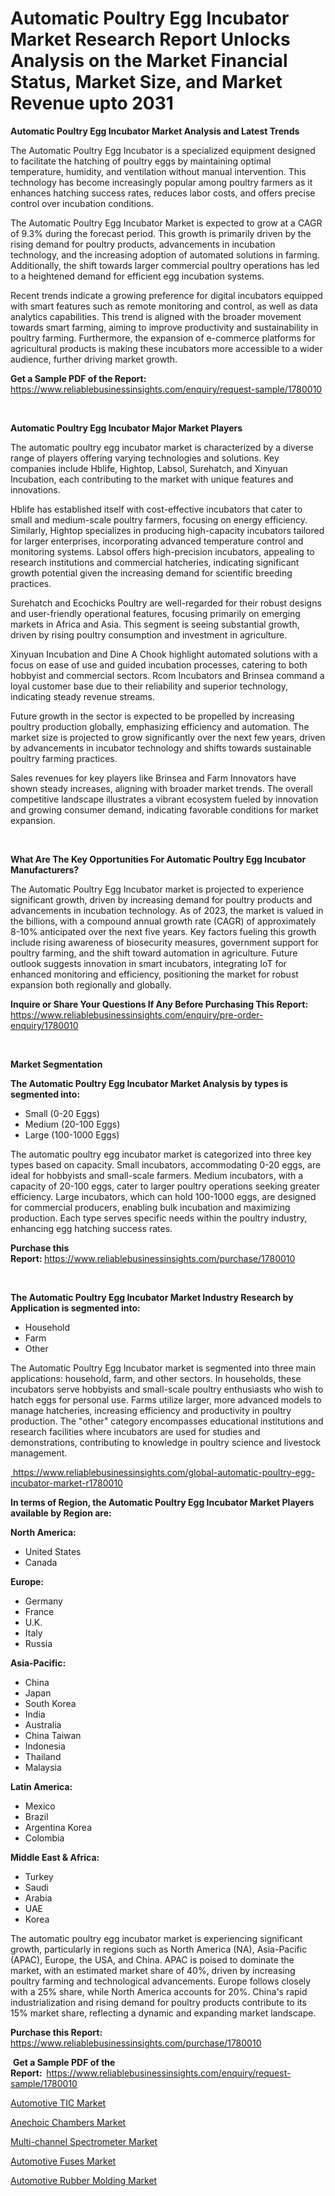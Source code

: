 <p><h1>Automatic Poultry Egg Incubator Market Research Report Unlocks Analysis on the Market Financial Status, Market Size, and Market Revenue upto 2031</h1></p><p><strong>Automatic Poultry Egg Incubator Market Analysis and Latest Trends</strong></p>
<p><p>The Automatic Poultry Egg Incubator is a specialized equipment designed to facilitate the hatching of poultry eggs by maintaining optimal temperature, humidity, and ventilation without manual intervention. This technology has become increasingly popular among poultry farmers as it enhances hatching success rates, reduces labor costs, and offers precise control over incubation conditions.</p><p>The Automatic Poultry Egg Incubator Market is expected to grow at a CAGR of 9.3% during the forecast period. This growth is primarily driven by the rising demand for poultry products, advancements in incubation technology, and the increasing adoption of automated solutions in farming. Additionally, the shift towards larger commercial poultry operations has led to a heightened demand for efficient egg incubation systems.</p><p>Recent trends indicate a growing preference for digital incubators equipped with smart features such as remote monitoring and control, as well as data analytics capabilities. This trend is aligned with the broader movement towards smart farming, aiming to improve productivity and sustainability in poultry farming. Furthermore, the expansion of e-commerce platforms for agricultural products is making these incubators more accessible to a wider audience, further driving market growth.</p></p>
<p><strong>Get a Sample PDF of the Report:&nbsp;</strong> <a href="https://www.reliablebusinessinsights.com/enquiry/request-sample/1780010?utm_campaign=1109&utm_medium=2&utm_source=Github&utm_content=ia&utm_term=19122024&utm_id=automatic-poultry-egg-incubator">https://www.reliablebusinessinsights.com/enquiry/request-sample/1780010</a></p>
<p>&nbsp;</p>
<p><strong>Automatic Poultry Egg Incubator Major Market Players</strong></p>
<p><p>The automatic poultry egg incubator market is characterized by a diverse range of players offering varying technologies and solutions. Key companies include Hblife, Hightop, Labsol, Surehatch, and Xinyuan Incubation, each contributing to the market with unique features and innovations. </p><p>Hblife has established itself with cost-effective incubators that cater to small and medium-scale poultry farmers, focusing on energy efficiency. Similarly, Hightop specializes in producing high-capacity incubators tailored for larger enterprises, incorporating advanced temperature control and monitoring systems. Labsol offers high-precision incubators, appealing to research institutions and commercial hatcheries, indicating significant growth potential given the increasing demand for scientific breeding practices.</p><p>Surehatch and Ecochicks Poultry are well-regarded for their robust designs and user-friendly operational features, focusing primarily on emerging markets in Africa and Asia. This segment is seeing substantial growth, driven by rising poultry consumption and investment in agriculture.</p><p>Xinyuan Incubation and Dine A Chook highlight automated solutions with a focus on ease of use and guided incubation processes, catering to both hobbyist and commercial sectors. Rcom Incubators and Brinsea command a loyal customer base due to their reliability and superior technology, indicating steady revenue streams.</p><p>Future growth in the sector is expected to be propelled by increasing poultry production globally, emphasizing efficiency and automation. The market size is projected to grow significantly over the next few years, driven by advancements in incubator technology and shifts towards sustainable poultry farming practices.</p><p>Sales revenues for key players like Brinsea and Farm Innovators have shown steady increases, aligning with broader market trends. The overall competitive landscape illustrates a vibrant ecosystem fueled by innovation and growing consumer demand, indicating favorable conditions for market expansion.</p></p>
<p>&nbsp;</p>
<p><strong>What Are The Key Opportunities For Automatic Poultry Egg Incubator Manufacturers?</strong></p>
<p><p>The Automatic Poultry Egg Incubator market is projected to experience significant growth, driven by increasing demand for poultry products and advancements in incubation technology. As of 2023, the market is valued in the billions, with a compound annual growth rate (CAGR) of approximately 8-10% anticipated over the next five years. Key factors fueling this growth include rising awareness of biosecurity measures, government support for poultry farming, and the shift toward automation in agriculture. Future outlook suggests innovation in smart incubators, integrating IoT for enhanced monitoring and efficiency, positioning the market for robust expansion both regionally and globally.</p></p>
<p><strong>Inquire or Share Your Questions If Any Before Purchasing This Report:</strong> <a href="https://www.reliablebusinessinsights.com/enquiry/pre-order-enquiry/1780010?utm_campaign=1109&utm_medium=2&utm_source=Github&utm_content=ia&utm_term=19122024&utm_id=automatic-poultry-egg-incubator">https://www.reliablebusinessinsights.com/enquiry/pre-order-enquiry/1780010</a></p>
<p>&nbsp;</p>
<p><strong>Market Segmentation</strong></p>
<p><strong>The Automatic Poultry Egg Incubator Market Analysis by types is segmented into:</strong></p>
<p><ul><li>Small (0-20 Eggs)</li><li>Medium (20-100 Eggs)</li><li>Large (100-1000 Eggs)</li></ul></p>
<p><p>The automatic poultry egg incubator market is categorized into three key types based on capacity. Small incubators, accommodating 0-20 eggs, are ideal for hobbyists and small-scale farmers. Medium incubators, with a capacity of 20-100 eggs, cater to larger poultry operations seeking greater efficiency. Large incubators, which can hold 100-1000 eggs, are designed for commercial producers, enabling bulk incubation and maximizing production. Each type serves specific needs within the poultry industry, enhancing egg hatching success rates.</p></p>
<p><strong>Purchase this Report:&nbsp;</strong><a href="https://www.reliablebusinessinsights.com/purchase/1780010?utm_campaign=1109&utm_medium=2&utm_source=Github&utm_content=ia&utm_term=19122024&utm_id=automatic-poultry-egg-incubator">https://www.reliablebusinessinsights.com/purchase/1780010</a></p>
<p>&nbsp;</p>
<p><strong>The Automatic Poultry Egg Incubator Market Industry Research by Application is segmented into:</strong></p>
<p><ul><li>Household</li><li>Farm</li><li>Other</li></ul></p>
<p><p>The Automatic Poultry Egg Incubator market is segmented into three main applications: household, farm, and other sectors. In households, these incubators serve hobbyists and small-scale poultry enthusiasts who wish to hatch eggs for personal use. Farms utilize larger, more advanced models to manage hatcheries, increasing efficiency and productivity in poultry production. The "other" category encompasses educational institutions and research facilities where incubators are used for studies and demonstrations, contributing to knowledge in poultry science and livestock management.</p></p>
<p><a href="https://www.reliablebusinessinsights.com/global-automatic-poultry-egg-incubator-market-r1780010?utm_campaign=1109&utm_medium=2&utm_source=Github&utm_content=ia&utm_term=19122024&utm_id=automatic-poultry-egg-incubator">&nbsp;https://www.reliablebusinessinsights.com/global-automatic-poultry-egg-incubator-market-r1780010</a></p>
<p><strong>In terms of Region, the Automatic Poultry Egg Incubator Market Players available by Region are:</strong></p>
<p>
    <p> <strong> North America: </strong>
        <ul>
            <li>United States</li>
            <li>Canada</li>
        </ul>
        </p> 
    <p> <strong> Europe: </strong>
        <ul>
            <li>Germany</li>
            <li>France</li>
            <li>U.K.</li>
            <li>Italy</li>
            <li>Russia</li>
        </ul>
        </p> 
    <p> <strong> Asia-Pacific: </strong>
        <ul>
            <li>China</li>
            <li>Japan</li>
            <li>South Korea</li>
            <li>India</li>
            <li>Australia</li>
            <li>China Taiwan</li>
            <li>Indonesia</li>
            <li>Thailand</li>
            <li>Malaysia</li>
        </ul>
        </p> 
    <p> <strong> Latin America: </strong>
        <ul>
            <li>Mexico</li>
            <li>Brazil</li>
            <li>Argentina Korea</li>
            <li>Colombia</li>
        </ul>
        </p> 
    <p> <strong> Middle East & Africa: </strong>
        <ul>
            <li>Turkey</li>
            <li>Saudi</li>
            <li>Arabia</li>
            <li>UAE</li>
            <li>Korea</li>
        </ul>
    </p>
    </p>
<p><p>The automatic poultry egg incubator market is experiencing significant growth, particularly in regions such as North America (NA), Asia-Pacific (APAC), Europe, the USA, and China. APAC is poised to dominate the market, with an estimated market share of 40%, driven by increasing poultry farming and technological advancements. Europe follows closely with a 25% share, while North America accounts for 20%. China's rapid industrialization and rising demand for poultry products contribute to its 15% market share, reflecting a dynamic and expanding market landscape.</p></p>
<p><strong>Purchase this Report: </strong><a href="https://www.reliablebusinessinsights.com/purchase/1780010?utm_campaign=1109&utm_medium=2&utm_source=Github&utm_content=ia&utm_term=19122024&utm_id=automatic-poultry-egg-incubator">https://www.reliablebusinessinsights.com/purchase/1780010</a></p>
<p>&nbsp;<strong>Get a Sample PDF of the Report:&nbsp;&nbsp;</strong><a href="https://www.reliablebusinessinsights.com/enquiry/request-sample/1780010?utm_campaign=1109&utm_medium=2&utm_source=Github&utm_content=ia&utm_term=19122024&utm_id=automatic-poultry-egg-incubator">https://www.reliablebusinessinsights.com/enquiry/request-sample/1780010</a></p>
<p><strong></strong></p>
<p><p><a href="https://www.linkedin.com/pulse/future-automotive-tic-market-key-growth-drivers-forecasted-idc9e?utm_campaign=1109&utm_medium=2&utm_source=Github&utm_content=ia&utm_term=19122024&utm_id=automatic-poultry-egg-incubator">Automotive TIC Market</a></p><p><a href="https://www.linkedin.com/pulse/navigating-competitive-landscape-anechoic-chambers-industry-hceyf?utm_campaign=1109&utm_medium=2&utm_source=Github&utm_content=ia&utm_term=19122024&utm_id=automatic-poultry-egg-incubator">Anechoic Chambers Market</a></p><p><a href="https://github.com/mcfred89/Market-Research-Report-List-1/blob/main/multi-channel-spectrometer-market.md?utm_campaign=1109&utm_medium=2&utm_source=Github&utm_content=ia&utm_term=19122024&utm_id=automatic-poultry-egg-incubator">Multi-channel Spectrometer Market</a></p><p><a href="https://www.linkedin.com/pulse/automotive-fuses-market-growth-forecast-from-2024-2031-n58xe?utm_campaign=1109&utm_medium=2&utm_source=Github&utm_content=ia&utm_term=19122024&utm_id=automatic-poultry-egg-incubator">Automotive Fuses Market</a></p><p><a href="https://www.linkedin.com/pulse/automotive-rubber-molding-market-trend-analysis-reveals-bxzke?utm_campaign=1109&utm_medium=2&utm_source=Github&utm_content=ia&utm_term=19122024&utm_id=automatic-poultry-egg-incubator">Automotive Rubber Molding Market</a></p></p>